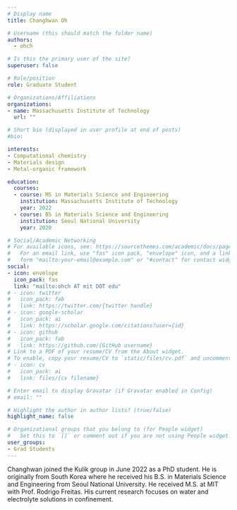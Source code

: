```yaml
---
# Display name
title: Changhwan Oh

# Username (this should match the folder name)
authors:
  - ohch

# Is this the primary user of the site?
superuser: false

# Role/position
role: Graduate Student

# Organizations/Affiliations
organizations:
- name: Massachusetts Institute of Technology
  url: ""

# Short bio (displayed in user profile at end of posts)
#bio:

interests:
- Computational chemistry
- Materials design
- Metal-organic framework

education:
  courses:
  - course: MS in Materials Science and Engineering
    institution: Massachusetts Institute of Technology
    year: 2022
  - course: BS in Materials Science and Engineering
    institution: Seoul National University
    year: 2020

# Social/Academic Networking
# For available icons, see: https://sourcethemes.com/academic/docs/page-builder/#icons
#   For an email link, use "fas" icon pack, "envelope" icon, and a link in the
#   form "mailto:your-email@example.com" or "#contact" for contact widget.
social:
- icon: envelope
  icon_pack: fas
  link: "mailto:ohch AT mit DOT edu"
# - icon: twitter
#   icon_pack: fab
#   link: https://twitter.com/{twitter handle}
# - icon: google-scholar
#   icon_pack: ai
#   link: https://scholar.google.com/citations?user={id}
# - icon: github
#   icon_pack: fab
#   link: https://github.com/{GitHub username}
# Link to a PDF of your resume/CV from the About widget.
# To enable, copy your resume/CV to `static/files/cv.pdf` and uncomment the lines below.
# - icon: cv
#   icon_pack: ai
#   link: files/{cv filename}

# Enter email to display Gravatar (if Gravatar enabled in Config)
# email: ""

# Highlight the author in author lists? (true/false)
highlight_name: false

# Organizational groups that you belong to (for People widget)
#   Set this to `[]` or comment out if you are not using People widget.
user_groups:
- Grad Students
---
```


Changhwan joined the Kulik group in June 2022 as a PhD student. 
He is originally from South Korea where he received his B.S. in Materials Science and Engineering from Seoul National University. 
He received M.S. at MIT with Prof. Rodrigo Freitas. His current research focuses on water and electrolyte solutions in confinement.

